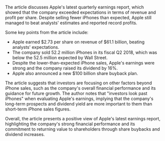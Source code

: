 The article discusses Apple's latest quarterly earnings report, which showed that the company exceeded expectations in terms of revenue and profit per share. Despite selling fewer iPhones than expected, Apple still managed to beat analysts' estimates and reported record profits.

Some key points from the article include:

* Apple earned $2.73 per share on revenue of $61.1 billion, beating analysts' expectations.
* The company sold 52.2 million iPhones in its fiscal Q2 2018, which was below the 52.5 million expected by Wall Street.
* Despite the lower-than-expected iPhone sales, Apple's earnings were strong and the company raised its dividend by 16%.
* Apple also announced a new $100 billion share buyback plan.

The article suggests that investors are focusing on other factors beyond iPhone sales, such as the company's overall financial performance and its guidance for future growth. The author notes that "investors look past iPhones" when evaluating Apple's earnings, implying that the company's long-term prospects and dividend yield are more important to them than short-term iPhone sales figures.

Overall, the article presents a positive view of Apple's latest earnings report, highlighting the company's strong financial performance and its commitment to returning value to shareholders through share buybacks and dividend increases.
